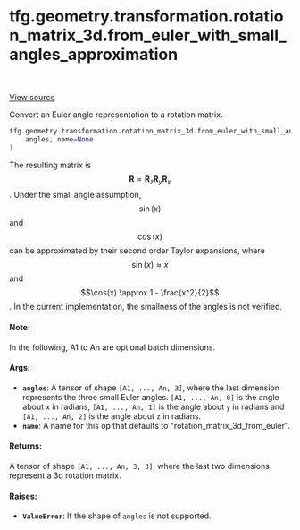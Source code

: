 <div itemscope itemtype="http://developers.google.com/ReferenceObject">
<meta itemprop="name" content="tfg.geometry.transformation.rotation_matrix_3d.from_euler_with_small_angles_approximation" />
<meta itemprop="path" content="Stable" />
</div>

# tfg.geometry.transformation.rotation_matrix_3d.from_euler_with_small_angles_approximation

<!-- Insert buttons and diff -->

<table class="tfo-notebook-buttons tfo-api" align="left">
</table>

<a target="_blank" href="https://github.com/tensorflow/graphics/blob/master/tensorflow_graphics/geometry/transformation/rotation_matrix_3d.py">View source</a>



Convert an Euler angle representation to a rotation matrix.

```python
tfg.geometry.transformation.rotation_matrix_3d.from_euler_with_small_angles_approximation(
    angles, name=None
)
```



<!-- Placeholder for "Used in" -->

The resulting matrix is $$\mathbf{R} = \mathbf{R}_z\mathbf{R}_y\mathbf{R}_x$$.
Under the small angle assumption, $$\sin(x)$$ and $$\cos(x)$$ can be
approximated by their second order Taylor expansions, where
$$\sin(x) \approx x$$ and $$\cos(x) \approx 1 - \frac{x^2}{2}$$.
In the current implementation, the smallness of the angles is not verified.

#### Note:

In the following, A1 to An are optional batch dimensions.



#### Args:


* <b>`angles`</b>: A tensor of shape `[A1, ..., An, 3]`, where the last dimension
  represents the three small Euler angles. `[A1, ..., An, 0]` is the angle
  about `x` in radians, `[A1, ..., An, 1]` is the angle about `y` in radians
  and `[A1, ..., An, 2]` is the angle about `z` in radians.
* <b>`name`</b>: A name for this op that defaults to "rotation_matrix_3d_from_euler".


#### Returns:

A tensor of shape `[A1, ..., An, 3, 3]`, where the last two dimensions
represent a 3d rotation matrix.



#### Raises:


* <b>`ValueError`</b>: If the shape of `angles` is not supported.